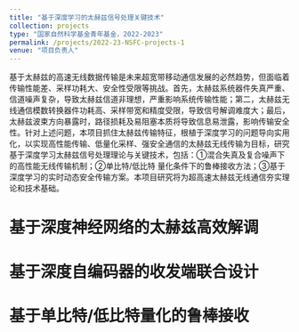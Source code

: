 ```yaml
---
title: "基于深度学习的太赫兹信号处理关键技术"
collection: projects
type: "国家自然科学基金青年基金，2022-2023"
permalink: /projects/2022-23-NSFC-projects-1
venue: "项目负责人"
---
```


基于太赫兹的高速无线数据传输是未来超宽带移动通信发展的必然趋势，但面临着传输性能差、采样功耗大、安全性受限等挑战。首先，太赫兹系统器件失真严重、信道噪声复杂，导致太赫兹信道非理想，严重影响系统传输性能；第二，太赫兹无线通信模数转换器件功耗高、采样带宽和精度受限，导致信号解调难度大；最后，太赫兹波束方向暴露时，路径损耗及易阻塞本质将导致信息易泄露，影响传输安全性。针对上述问题，本项目抓住太赫兹传输特征，根植于深度学习的问题导向实用化，以实现高性能传输、低量化采样、强安全通信的太赫兹无线传输为目标，研究基于深度学习太赫兹信号处理理论与关键技术，包括：①混合失真及复合噪声下的高性能无线传输机制；②单比特/低比特
量化条件下的鲁棒接收方法；③基于深度学习的实时动态安全传输方案。本项目研究将为超高速太赫兹无线通信夯实理论和技术基础。

基于深度神经网络的太赫兹高效解调
======

基于深度自编码器的收发端联合设计
======

基于单比特/低比特量化的鲁棒接收
======